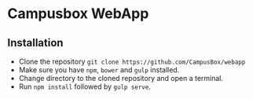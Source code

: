 # Campusbox WebApp

## Installation

- Clone the repository `git clone https://github.com/CampusBox/webapp`
- Make sure you have `npm`, `bower` and `gulp` installed.
- Change directory to the cloned repository and open a terminal.
- Run `npm install` followed by `gulp serve`.
